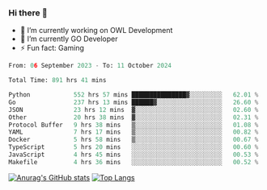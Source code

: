 ### Hi there 👋 

- 🔭 I’m currently working on OWL Development
- 🌱 I’m currently GO Developer
-  ⚡ Fun fact: Gaming
  
  <!--
- 👯 I’m looking to collaborate on ...
- 🤔 I’m looking for help with ...
- 💬 Ask me about ...
- 📫 How to reach me: ...
- 😄 Pronouns: ...
-->

<!--START_SECTION:waka-->

```python
From: 06 September 2023 - To: 11 October 2024

Total Time: 891 hrs 41 mins

Python            552 hrs 57 mins ███████████████▓░░░░░░░░░   62.01 %
Go                237 hrs 13 mins ██████▓░░░░░░░░░░░░░░░░░░   26.60 %
JSON              23 hrs 12 mins  ▓░░░░░░░░░░░░░░░░░░░░░░░░   02.60 %
Other             20 hrs 38 mins  ▓░░░░░░░░░░░░░░░░░░░░░░░░   02.31 %
Protocol Buffer   9 hrs 38 mins   ▒░░░░░░░░░░░░░░░░░░░░░░░░   01.08 %
YAML              7 hrs 17 mins   ▒░░░░░░░░░░░░░░░░░░░░░░░░   00.82 %
Docker            5 hrs 58 mins   ▒░░░░░░░░░░░░░░░░░░░░░░░░   00.67 %
TypeScript        5 hrs 20 mins   ░░░░░░░░░░░░░░░░░░░░░░░░░   00.60 %
JavaScript        4 hrs 45 mins   ░░░░░░░░░░░░░░░░░░░░░░░░░   00.53 %
Makefile          4 hrs 36 mins   ░░░░░░░░░░░░░░░░░░░░░░░░░   00.52 %
```

<!--END_SECTION:waka-->

[![Anurag's GitHub stats](https://github-readme-stats.vercel.app/api?username=aebalz&show_icons=true&theme=codeSTACKr)](https://github.com/anuraghazra/github-readme-stats)
[![Top Langs](https://github-readme-stats.vercel.app/api/top-langs/?username=aebalz&layout=compact&card_width=350&theme=codeSTACKr)](https://github.com/anuraghazra/github-readme-stats)
<!-- [![Readme Card](https://github-readme-stats.vercel.app/api/pin/?username=aebalz&repo=go-gin-gone&show_owner=true)](https://github.com/anuraghazra/github-readme-stats)-->
